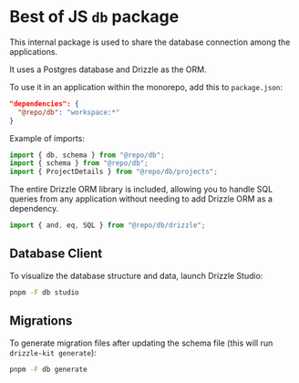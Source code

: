 # Best of JS `db` package

This internal package is used to share the database connection among the applications.

It uses a Postgres database and Drizzle as the ORM.

To use it in an application within the monorepo, add this to `package.json`:

```json
"dependencies": {
  "@repo/db": "workspace:*"
}
```

Example of imports:

```ts
import { db, schema } from "@repo/db";
import { schema } from "@repo/db";
import { ProjectDetails } from "@repo/db/projects";
```

The entire Drizzle ORM library is included, allowing you to handle SQL queries from any application without needing to add Drizzle ORM as a dependency.

```ts
import { and, eq, SQL } from "@repo/db/drizzle";
```

## Database Client

To visualize the database structure and data, launch Drizzle Studio:

```sh
pnpm -F db studio
```

## Migrations

To generate migration files after updating the schema file (this will run `drizzle-kit generate`):

```sh
pnpm -F db generate
```
